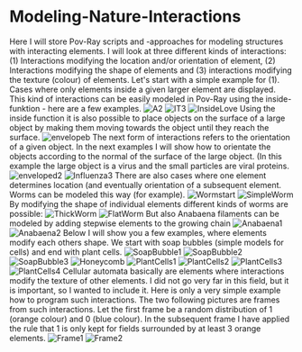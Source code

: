 # Modeling-Nature-Interactions
Here I will store Pov-Ray scripts and -approaches for modeling structures with interacting elements. 
I will look at three different kinds of interactions: (1) Interactions modifying the location and/or orientation of element, (2) Interactions modifying the shape of elements and (3) interactions modifying the texture (colour) of elements. 
Let's start with a simple example for (1). Cases where only elements inside a given larger element are displayed. This kind of interactions can be easily modeled in Pov-Ray using the inside-funktion - here are a few examples. 
![A2](https://github.com/user-attachments/assets/cbbb15b7-a931-4d5c-a0bc-db1e5ae35a44)
![IT3](https://github.com/user-attachments/assets/2c453f63-9948-463e-8db2-00c66f48a3ba)
![InsideLove](https://github.com/user-attachments/assets/77787743-1f1c-4d1c-b21b-cabdf455f2e4)
Using the inside function it is also possible to place objects on the surface of a large object by making them moving towards the object until they reach the surface. ![envelopeb](https://github.com/user-attachments/assets/49971bd1-b205-4e77-b5ee-24fbd03467ba)
The next form of interactions refers to the orientation of a given object. In the next examples I will show how to orientate the objects according to the normal of the surface of the large object. (In this example the large object is a virus and the small particles are viral proteins. 
![enveloped2](https://github.com/user-attachments/assets/2be94293-052d-4013-b340-ab3a62c6dc58)
![Influenza3](https://github.com/user-attachments/assets/17f2f7c7-098b-4a9c-8f86-b1e2bbd57e11)
There are also cases where one element determines location (and eventually orientation of a subsequent element. Worms can be modeled this way (for example). 
![Wormstart](https://github.com/user-attachments/assets/384930ae-e159-4b37-85d3-bd4f9ac55e88)
![SimpleWorm](https://github.com/user-attachments/assets/5787c69f-546c-4e59-bfc0-06bef65cf6a4)
By modifying the shape of individual elements different kinds of worms are possible:
![ThickWorm](https://github.com/user-attachments/assets/297642ce-ad82-44dd-9080-e9ea513ddafe)
![FlatWorm](https://github.com/user-attachments/assets/77f6fd98-8a23-42ad-8337-521fbd3951b4)
But also Anabaena filaments can be modeled by adding stepwise elements to the growing chain
![Anabaena1](https://github.com/user-attachments/assets/c3f50c76-5e69-4fc4-bb11-19e8d2612477)
![Anabaena2](https://github.com/user-attachments/assets/9475954e-e185-4a60-8c19-b2b3b310f07b)
Below I will show you a few examples, where elements modify each others shape. We start with soap bubbles (simple models for cells) and end with plant cells. 
![SoapBubble1](https://github.com/user-attachments/assets/a939973a-262a-4da4-b15b-eba4bd157a5a)
![SoapBubble2](https://github.com/user-attachments/assets/f9b2d970-b4a1-4a05-9ff3-07357ccaf96d)
![SoapBubble3](https://github.com/user-attachments/assets/760ef828-dc3e-42e5-8d9d-9179a7ac4cfa)
![Honeycomb](https://github.com/user-attachments/assets/9b1a8a34-99b4-4792-9523-5d00ff367b41)
![PlantCells1](https://github.com/user-attachments/assets/97ec9527-5051-4a40-9261-6c38e940286e)
![PlantCells2](https://github.com/user-attachments/assets/84e26bd5-1de8-4595-b201-2f0b1ef2bf19)
![PlantCells3](https://github.com/user-attachments/assets/710eebe9-32ce-4f67-a467-a1f1d78c477f)
![PlantCells4](https://github.com/user-attachments/assets/a9e7b4e2-b1b4-4ad1-9c3a-d9013b875687)
Cellular automata basically are elements where interactions modify the texture of other elements. I did not go very far in this field, but it is important, so I wanted to include it. Here is only a very simple example how to program such interactions. The two following pictures are frames from such interactions. Let the first frame be a random distribution of 1 (orange colour) and 0 (blue colour). In the subsequent frame I have applied the rule that 1 is only kept for fields surrounded by at least 3 orange elements. 
![Frame1](https://github.com/user-attachments/assets/f991ab8d-8022-46bf-aeab-13ac31b7c59c)
![Frame2](https://github.com/user-attachments/assets/65613f6c-f2b2-4144-9778-53fc6604f799)
